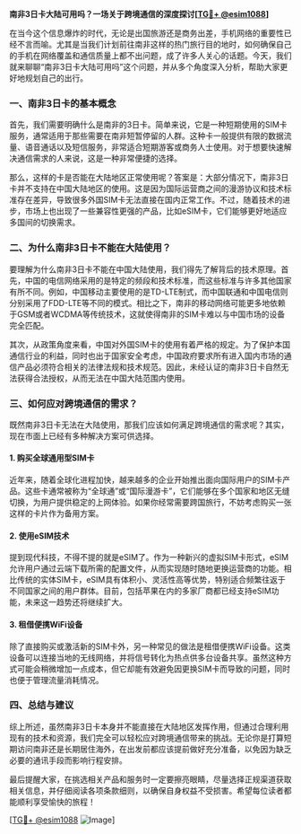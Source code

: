 **南非3日卡大陆可用吗？一场关于跨境通信的深度探讨[[TG💪+ @esim1088](https://t.me/s/esim1088)]**

在当今这个信息爆炸的时代，无论是出国旅游还是商务出差，手机网络的重要性已经不言而喻。尤其是当我们计划前往南非这样的热门旅行目的地时，如何确保自己的手机在网络覆盖和通信质量上都不出问题，成了许多人关心的话题。今天，我们就来聊聊“南非3日卡大陆可用吗”这个问题，并从多个角度深入分析，帮助大家更好地规划自己的出行。

### 一、南非3日卡的基本概念

首先，我们需要明确什么是南非的3日卡。简单来说，它是一种短期使用的SIM卡服务，通常适用于那些需要在南非短暂停留的人群。这种卡一般提供有限的数据流量、语音通话以及短信服务，非常适合短期游客或商务人士使用。对于想要快速解决通信需求的人来说，这是一种非常便捷的选择。

那么，这样的卡是否能在大陆地区正常使用呢？答案是：大部分情况下，南非3日卡并不支持在中国大陆地区的使用。这是因为国际运营商之间的漫游协议和技术标准存在差异，导致很多外国SIM卡无法直接在国内正常工作。不过，随着技术的进步，市场上也出现了一些兼容性更强的产品，比如eSIM卡，它们能够更好地适应多国间的切换需求。

### 二、为什么南非3日卡不能在大陆使用？

要理解为什么南非3日卡不能在中国大陆使用，我们得先了解背后的技术原理。首先，中国的电信网络采用的是特定的频段和技术标准，而这些标准与许多其他国家有所不同。例如，中国移动主要使用的是TD-LTE制式，而中国联通和中国电信则分别采用了FDD-LTE等不同的模式。相比之下，南非的移动网络可能更多地依赖于GSM或者WCDMA等传统技术，这就使得南非的SIM卡难以与中国市场的设备完全匹配。

其次，从政策角度来看，中国对外国SIM卡的使用有着严格的规定。为了保护本国通信行业的利益，同时也出于国家安全考虑，中国政府要求所有进入国内市场的通信产品必须符合相关的法律法规和技术规范。因此，未经认证的南非3日卡自然无法获得合法授权，从而无法在中国大陆范围内使用。

### 三、如何应对跨境通信的需求？

既然南非3日卡无法在大陆使用，那我们应该如何满足跨境通信的需求呢？其实，现在市面上已经有多种解决方案可供选择。

#### 1. 购买全球通用型SIM卡
近年来，随着全球化进程加快，越来越多的企业开始推出面向国际用户的SIM卡产品。这些卡通常被称为“全球通”或“国际漫游卡”，它们能够在多个国家和地区无缝切换，为用户提供稳定的上网体验。如果你经常需要跨国旅行，不妨考虑购买一张这样的卡片作为备用方案。

#### 2. 使用eSIM技术
提到现代科技，不得不提的就是eSIM了。作为一种新兴的虚拟SIM卡形式，eSIM允许用户通过云端下载所需的配置文件，从而实现随时随地更换运营商的功能。相比传统的实体SIM卡，eSIM具有体积小、灵活性高等优势，特别适合频繁往返于不同国家之间的用户群体。目前，包括苹果在内的多家厂商都已经支持eSIM功能，未来这一趋势还将继续扩大。

#### 3. 租借便携WiFi设备
除了直接购买或激活新的SIM卡外，另一种常见的做法是租借便携WiFi设备。这类设备可以连接当地的无线网络，并将信号转化为热点供多台设备共享。虽然这种方式可能会稍微增加一点成本，但它却能有效避免因更换SIM卡而导致的问题，同时也便于管理流量消耗情况。

### 四、总结与建议

综上所述，虽然南非3日卡本身并不能直接在大陆地区发挥作用，但通过合理利用现有的技术和资源，我们完全可以轻松应对跨境通信带来的挑战。无论你是打算短期访问南非还是长期居住海外，在出发前都应该提前做好充分准备，以免因为缺乏必要的通讯手段而影响行程安排。

最后提醒大家，在挑选相关产品和服务时一定要擦亮眼睛，尽量选择正规渠道获取相关信息，并仔细阅读各项条款细则，以确保自身权益不受损害。希望每位读者都能顺利享受愉快的旅程！

[[TG💪+ @esim1088](https://t.me/s/esim1088) ![Image](https://i.postimg.cc/4NQfJmqS/Snipaste-2025-05-13-00-14-12.png)]